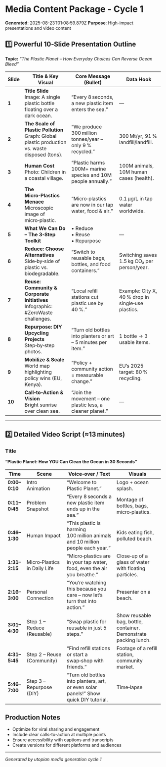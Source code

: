 # Media Content Package - Cycle 1

**Generated**: 2025-08-23T01:08:59.879Z
**Purpose**: High-impact presentations and video content

## 1️⃣ Powerful 10‑Slide Presentation Outline  
**Topic:** *“The Plastic Planet – How Everyday Choices Can Reverse Ocean Bleed”*  

| Slide | Title & Key Visual | Core Message (Bullet) | Data Hook |
|-------|--------------------|------------------------|-----------|
| **1** | **Title Slide** <br>Image: A single plastic bottle floating over a dark ocean. | “Every 8 seconds, a new plastic item enters the sea.” | — |
| **2** | **The Scale of Plastic Pollution** <br>Graph: Global plastic production vs. waste disposed (tons). | “We produce 300 million tonnes/year – only 9 % recycled.” | 300 Mt/yr, 91 % landfill/landfill. |
| **3** | **Human Cost** <br>Photo: Children in a coastal village. | “Plastic harms 100M+ marine species and 10M people annually.” | 100M animals, 10M human cases (health). |
| **4** | **The Micro‑Plastics Menace** <br>Microscopic image of micro‑plastic. | “Micro‑plastics are now in our tap water, food & air.” | 0.1 µg/L in tap water worldwide. |
| **5** | **What We Can Do – The 3‑Step Toolkit** | • Reduce <br>• Reuse <br>• Repurpose | — |
| **6** | **Reduce: Choose Alternatives** <br>Side‑by‑side of plastic vs. biodegradable. | “Switch to reusable bags, bottles, and food containers.” | Switching saves 1.5 kg CO₂ per person/year. |
| **7** | **Reuse: Community & Corporate Initiatives** <br>Infographic: #ZeroWaste challenges. | “Local refill stations cut plastic use by 40 %.” | Example: City X, 40 % drop in single‑use plastics. |
| **8** | **Repurpose: DIY Upcycling Projects** <br>Step‑by‑step photos. | “Turn old bottles into planters or art – 5 minutes per item.” | 1 bottle → 3 usable items. |
| **9** | **Mobilize & Scale** <br>World map highlighting policy wins (EU, Kenya). | “Policy + community action = measurable change.” | EU’s 2025 target: 80 % recycling. |
| **10** | **Call‑to‑Action & Vision** <br>Bright sunrise over clean sea. | “Join the movement – one plastic less, a cleaner planet.” | — |

---

## 2️⃣ Detailed Video Script (≈13 minutes)

### Title
**“Plastic Planet: How YOU Can Clean the Ocean in 30 Seconds”**

| Time | Scene | Voice‑over / Text | Visuals |
|------|-------|-------------------|---------|
| **0:00–0:10** | Intro Animation | “Welcome to Plastic Planet.” | Logo + ocean splash. |
| **0:11–0:45** | Problem Snapshot | “Every 8 seconds a new plastic item ends up in the sea.” | Montage of bottles, bags, micro‑plastics. |
| **0:46–1:30** | Human Impact | “This plastic is harming 100 million animals and 10 million people each year.” | Kids eating fish, polluted beach. |
| **1:31–2:15** | Micro‑Plastics in Daily Life | “Micro‑plastics are in your tap water, food, even the air you breathe.” | Close‑up of a glass of water with floating particles. |
| **2:16–3:00** | Personal Connection | “You’re watching this because you care – now let’s turn that into action.” | Presenter on a beach. |
| **3:01–4:30** | Step 1 – Reduce (Reusable) | “Swap plastic for reusable in just 5 steps.” | Show reusable bag, bottle, container. Demonstrate packing lunch. |
| **4:31–5:45** | Step 2 – Reuse (Community) | “Find refill stations or start a swap‑shop with friends.” | Footage of a refill station, community market. |
| **5:46–7:00** | Step 3 – Repurpose (DIY) | “Turn old bottles into planters, art, or even solar panels!” Show quick DIY tutorial. | Time‑lapse

## Production Notes
- Optimize for viral sharing and engagement
- Include clear calls-to-action at multiple points
- Ensure accessibility with captions and transcripts
- Create versions for different platforms and audiences

---
*Generated by utopian media generation cycle 1*
